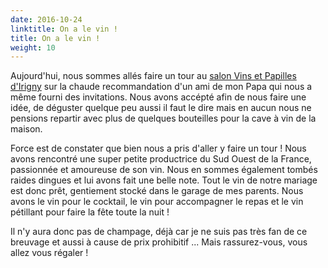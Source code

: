 ```yaml
---
date: 2016-10-24
linktitle: On a le vin !
title: On a le vin !
weight: 10
---
```


Aujourd'hui, nous sommes allés faire un tour au [salon Vins et Papilles d'Irigny](https://www.facebook.com/salonvinsetpapilles/) sur la chaude recommandation d'un ami de mon Papa qui nous a même fourni des invitations. Nous avons accépté afin de nous faire une idée, de déguster quelque peu aussi il faut le dire mais en aucun nous ne pensions repartir avec plus de quelques bouteilles pour la cave à vin de la maison.


Force est de constater que bien nous a pris d'aller y faire un tour ! Nous avons rencontré une super petite productrice du Sud Ouest de la France, passionnée et amoureuse de son vin. Nous en sommes également tombés raides dingues et lui avons fait une belle note. Tout le vin de notre mariage est donc prêt, gentiement stocké dans le garage de mes parents. Nous avons le vin pour le cocktail, le vin pour accompagner le repas et le vin pétillant pour faire la fête toute la nuit !

Il n'y aura donc pas de champage, déjà car je ne suis pas très fan de ce breuvage et aussi à cause de prix prohibitif ... Mais rassurez-vous, vous allez vous régaler ! 
